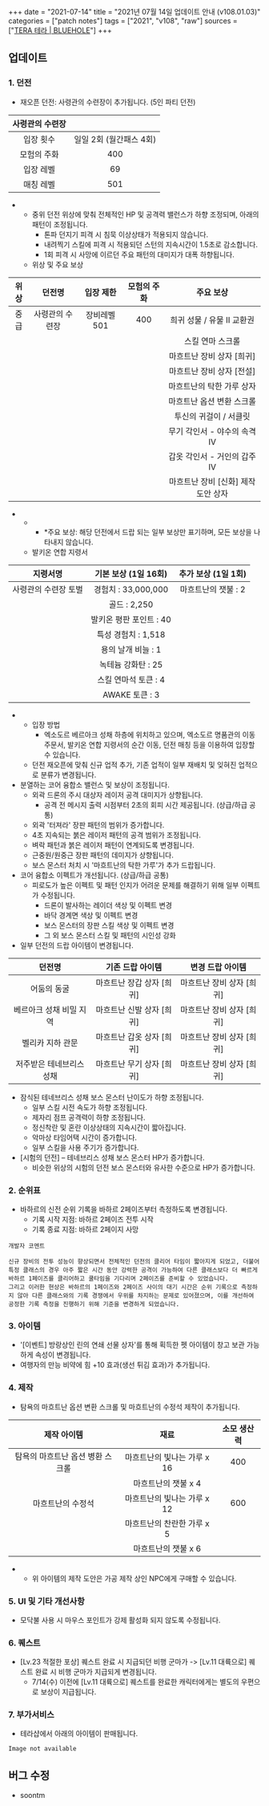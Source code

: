 +++
date = "2021-07-14"
title = "2021년 07월 14일 업데이트 안내 (v108.01.03)"
categories = ["patch notes"]
tags = ["2021", "v108", "raw"]
sources = ["[TERA 테라 | BLUEHOLE](https://playtera.co.kr/news/updates/463)"]
+++

## 업데이트

### **1.** 던전
- 재오픈 던전: 사령관의 수련장이 추가됩니다. (5인 파티 던전)

| 사령관의 수련장 ||
| :-: | :-: |
| 입장 횟수 | 일일 2회 (월간패스 4회) |
| 모험의 주화 | 400 |
| 입장 레벨 | 69 |
| 매칭 레벨 | 501 |

- 
  - 중위 던전 위상에 맞춰 전체적인 HP 및 공격력 밸런스가 하향 조정되며, 아래의 패턴이 조정됩니다.
    - 톤파 던지기 피격 시 침묵 이상상태가 적용되지 않습니다.
    - 내려찍기 스킬에 피격 시 적용되던 스턴의 지속시간이 1.5초로 감소합니다.
    - 1회 피격 시 사망에 이르던 주요 패턴의 대미지가 대폭 하향됩니다.
  - 위상 및 주요 보상

| 위상 | 던전명 | 입장 제한 | 모험의 주화 | 주요 보상 |
| :-: | :-: | :-: | :-: | :-: |
| 중급 | 사령관의 수련장 | 장비레벨 501 | 400 | 희귀 성물 / 유물 II 교환권 |
||||| 스킬 연마 스크롤 |
||||| 마흐트난 장비 상자 [희귀] |
||||| 마흐트난 장비 상자 [전설] |
||||| 마흐트난의 탁한 가루 상자 |
||||| 마흐트난 옵션 변환 스크롤 |
||||| 투신의 귀걸이 / 서클릿 |
||||| 무기 각인서 - 야수의 속격 IV |
||||| 갑옷 각인서 - 거인의 갑주 IV |
||||| 마흐트난 장비 [신화] 제작 도안 상자 |

- 
  - 
    - *주요 보상: 해당 던전에서 드랍 되는 일부 보상만 표기하며, 모든 보상을 나타내지 않습니다.
  - 발키온 연합 지령서

| 지령서명 | 기본 보상 (1일 16회) | 추가 보상 (1일 1회) |
| :-: | :-: | :-: |
| 사령관의 수련장 토벌 | 경험치 : 33,000,000 | 마흐트난의 잿불 : 2 |
|| 골드 : 2,250 ||
|| 발키온 평판 포인트 : 40 ||
|| 특성 경험치 : 1,518 ||
|| 용의 날개 비늘 : 1 ||
|| 녹테늄 강화탄 : 25 ||
|| 스킬 연마석 토큰 : 4 ||
|| AWAKE 토큰 : 3 ||

- 
  - 입장 방법
    - 엑소도르 베르아크 성채 하층에 위치하고 있으며, 엑소도르 명품관의 이동 주문서, 발키온 연합 지령서의 순간 이동, 던전 매칭 등을 이용하여 입장할 수 있습니다.
  - 던전 재오픈에 맞춰 신규 업적 추가, 기존 업적이 일부 재배치 및 잊혀진 업적으로 분류가 변경됩니다.
- 분열하는 코어 융합소 밸런스 및 보상이 조정됩니다.
  - 외곽 드론의 주시 대상자 레이저 공격 대미지가 상향됩니다.
    - 공격 전 메시지 출력 시점부터 2초의 회피 시간 제공됩니다. (상급/하급 공통)
  - 외곽 '터져라' 장판 패턴의 범위가 증가합니다.
  - 4초 지속되는 붉은 레이저 패턴의 공격 범위가 조정됩니다.
  - 벼락 패턴과 붉은 레이저 패턴이 연계되도록 변경됩니다.
  - 근중원/원중근 장판 패턴의 데미지가 상향됩니다.
  - 보스 몬스터 처치 시 '마흐트난의 탁한 가루'가 추가 드랍됩니다.
- 코어 융합소 이펙트가 개선됩니다. (상급/하급 공통)
  - 피로도가 높은 이펙트 및 패턴 인지가 어려운 문제를 해결하기 위해 일부 이펙트가 수정됩니다.
    - 드론이 발사하는 레이더 색상 및 이펙트 변경
    - 바닥 경계면 색상 및 이펙트 변경
    - 보스 몬스터의 장판 스킬 색상 및 이펙트 변경
    - 그 외 보스 몬스터 스킬 및 패턴의 시인성 강화
- 일부 던전의 드랍 아이템이 변경됩니다.

| 던전명 | 기존 드랍 아이템 | 변경 드랍 아이템 |
| :-: | :-: | :-: |
| 어둠의 동굴 | 마흐트난 장갑 상자 [희귀] | 마흐트난 장비 상자 [희귀] |
| 베르아크 성채 비밀 지역 | 마흐트난 신발 상자 [희귀] | 마흐트난 장비 상자 [희귀] |
| 벨리카 지하 관문 | 마흐트난 갑옷 상자 [희귀] | 마흐트난 장비 상자 [희귀] |
| 저주받은 테네브리스 성채 | 마흐트난 무기 상자 [희귀] | 마흐트난 장비 상자 [희귀] |

- 잠식된 테네브리스 성채 보스 몬스터 난이도가 하향 조정됩니다.
  - 일부 스킬 시전 속도가 하향 조정됩니다.
  - 제자리 점프 공격력이 하향 조정됩니다.
  - 정신착란 및 혼란 이상상태의 지속시간이 짧아집니다.
  - 악마상 타임어택 시간이 증가합니다.
  - 일부 스킬을 사용 주기가 증가합니다.
- [시험의 던전] – 테네브리스 성채 보스 몬스터 HP가 증가합니다.
  - 비슷한 위상의 시험의 던전 보스 몬스터와 유사한 수준으로 HP가 증가합니다.
 
### **2.** 순위표
- 바하르의 신전 순위 기록을 바하르 2페이즈부터 측정하도록 변경됩니다.
  - 기록 시작 지점: 바하르 2페이즈 전투 시작
  - 기록 종료 지점: 바하르 2페이지 사망

```
개발자 코멘트

신규 장비의 전투 성능이 향상되면서 전체적인 던전의 클리어 타임이 짧아지게 되었고, 더불어 특정 클래스의 경우 아주 짧은 시간 동안 강력한 공격이 가능하여 다른 클래스보다 더 빠르게 바하르 1페이즈를 클리어하고 쿨타임을 기다리며 2페이즈를 준비할 수 있었습니다.
그리고 이러한 현상은 바하르의 1페이즈와 2페이즈 사이의 대기 시간은 순위 기록으로 측정하지 않아 다른 클래스와의 기록 경쟁에서 우위를 차지하는 문제로 있어졌으며, 이를 개선하여 공정한 기록 측정을 진행하기 위해 기준을 변경하게 되었습니다.
```
 
### **3.** 아이템
- '[이벤트] 방랑상인 린의 연쇄 선물 상자'를 통해 획득한 펫 아이템이 창고 보관 가능하게 속성이 변경됩니다.
- 여행자의 만능 비약에 힘 +10 효과(생선 튀김 효과)가 추가됩니다.
 
### **4.** 제작
- 탐욕의 마흐트난 옵션 변환 스크롤 및 마흐트난의 수정석 제작이 추가됩니다.

| 제작 아이템 | 재료 | 소모 생산력 |
| :-: | :-: | :-: |
| 탐욕의 마흐트난 옵션 병환 스크롤 | 마흐트난의 빛나는 가루 x 16 | 400 |
|| 마흐트난의 잿불 x 4 ||
| 마흐트난의 수정석 | 마흐트난의 빛나는 가루 x 12 | 600 |
|| 마흐트난의 찬란한 가루 x 5 ||
|| 마흐트난의 잿불 x 6 ||

- 
  - 위 아이템의 제작 도안은 가공 제작 상인 NPC에게 구매할 수 있습니다.
 
### **5.** UI 및 기타 개선사항
- 모닥불 사용 시 마우스 포인트가 강제 활성화 되지 않도록 수정됩니다.
 
### **6.** 퀘스트
- [Lv.23 적절한 포상] 퀘스트 완료 시 지급되던 비행 군마가 -> [Lv.11 대륙으로] 퀘스트 완료 시 비행 군마가 지급되게 변경됩니다.
  - 7/14(수) 이전에 [Lv.11 대륙으로] 퀘스트를 완료한 캐릭터에게는 별도의 우편으로 보상이 지급됩니다.
 
### **7.** 부가서비스
- 테라샵에서 아래의 아이템이 판매됩니다.

`Image not available`
    
## 버그 수정

- soontm

